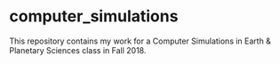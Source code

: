 # computer_simulations
This repository contains my work for a Computer Simulations in Earth & Planetary Sciences class in Fall 2018. 
